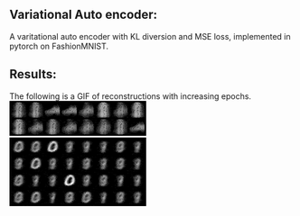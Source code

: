 ## Variational Auto encoder:
A varitational auto encoder with KL diversion and MSE loss, implemented in pytorch on FashionMNIST.


## Results:
The following is a GIF of reconstructions with increasing epochs. <br>
![Reconstructiongif](results/reconst.gif) <br>
![Reconstmnist](resultsMNIST/train_mnist.gif)
